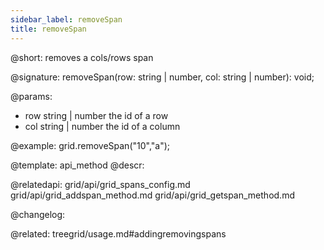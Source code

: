 ```yaml
---
sidebar_label: removeSpan
title: removeSpan
---          
```


@short: removes a cols/rows span

@signature: removeSpan(row: string | number, col: string | number): void;

@params:
- row 	string | number 	the id of a row
- col 	string | number 	the id of a column

@example:
grid.removeSpan("10","a");

@template: api_method
@descr:

@relatedapi:
grid/api/grid_spans_config.md
grid/api/grid_addspan_method.md
grid/api/grid_getspan_method.md

@changelog:

@related: treegrid/usage.md#addingremovingspans
